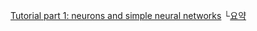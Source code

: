 <a href = "https://github.com/froggo-roggo/froggo-nest-study/blob/main/tutorial_doc/number1.md">Tutorial part 1: neurons and simple neural networks</a>
└[요약](https://github.com/froggo-roggo/froggo-nest-study/blob/main/tutorial_doc/number1.md)